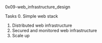 0x09-web_infrastructure_design


Tasks
0. Simple web stack
1. Distributed web infrastructure
2. Secured and monitored web infrastructure
3. Scale up
